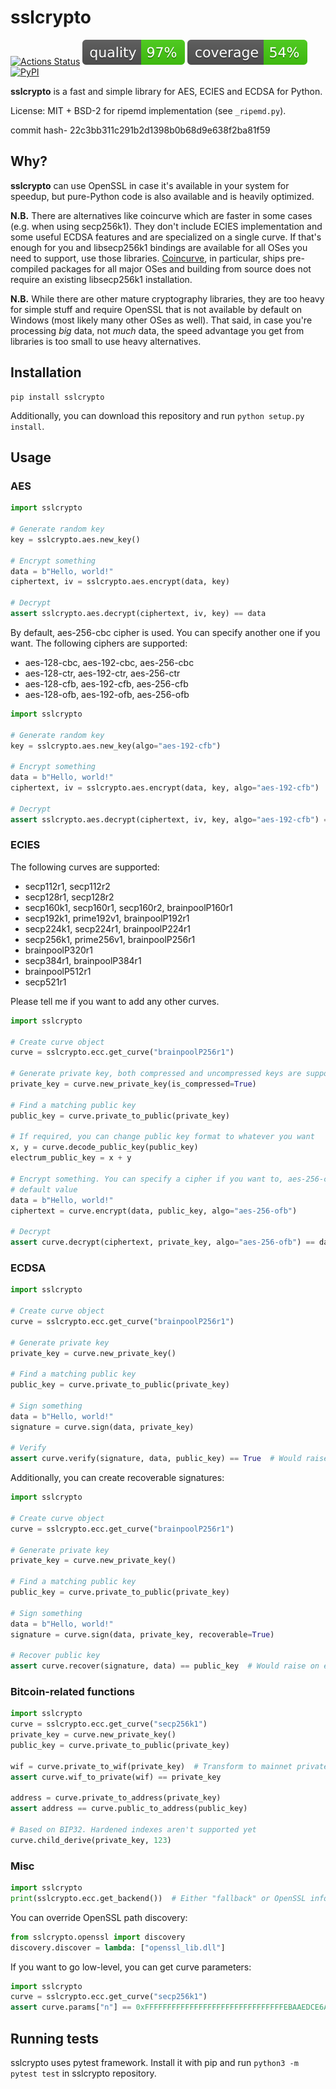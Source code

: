 # sslcrypto

[![Actions Status](https://github.com/imachug/sslcrypto/workflows/tests/badge.svg)](https://github.com/imachug/sslcrypto/actions)
![Code Quality](https://raw.githubusercontent.com/imachug/sslcrypto/gh-action/quality.svg?sanitize=true)
![Code Coverage](https://raw.githubusercontent.com/imachug/sslcrypto/gh-action/coverage.svg?sanitize=true)
[![PyPI](https://img.shields.io/pypi/v/sslcrypto)](https://pypi.org/project/sslcrypto/)

**sslcrypto** is a fast and simple library for AES, ECIES and ECDSA for Python.

License: MIT + BSD-2 for ripemd implementation (see `_ripemd.py`).

commit hash- 22c3bb311c291b2d1398b0b68d9e638f2ba81f59


## Why?

**sslcrypto** can use OpenSSL in case it's available in your system for speedup,
but pure-Python code is also available and is heavily optimized.

**N.B.** There are alternatives like coincurve which are faster in some cases
(e.g. when using secp256k1). They don't include ECIES implementation and some
useful ECDSA features and are specialized on a single curve. If that's enough
for you and libsecp256k1 bindings are available for all OSes you need to
support, use those libraries. [Coincurve](https://github.com/ofek/coincurve),
in particular, ships pre-compiled packages for all major OSes and building from
source does not require an existing libsecp256k1 installation.

**N.B.** While there are other mature cryptography libraries, they are too heavy
for simple stuff and require OpenSSL that is not available by default on Windows
(most likely many other OSes as well). That said, in case you're processing
*big* data, not *much* data, the speed advantage you get from libraries is too
small to use heavy alternatives.


## Installation

```
pip install sslcrypto
```

Additionally, you can download this repository and run
`python setup.py install`.


## Usage

### AES

```python
import sslcrypto

# Generate random key
key = sslcrypto.aes.new_key()

# Encrypt something
data = b"Hello, world!"
ciphertext, iv = sslcrypto.aes.encrypt(data, key)

# Decrypt
assert sslcrypto.aes.decrypt(ciphertext, iv, key) == data
```

By default, aes-256-cbc cipher is used. You can specify another one if you want.
The following ciphers are supported:

- aes-128-cbc, aes-192-cbc, aes-256-cbc
- aes-128-ctr, aes-192-ctr, aes-256-ctr
- aes-128-cfb, aes-192-cfb, aes-256-cfb
- aes-128-ofb, aes-192-ofb, aes-256-ofb

```python
import sslcrypto

# Generate random key
key = sslcrypto.aes.new_key(algo="aes-192-cfb")

# Encrypt something
data = b"Hello, world!"
ciphertext, iv = sslcrypto.aes.encrypt(data, key, algo="aes-192-cfb")

# Decrypt
assert sslcrypto.aes.decrypt(ciphertext, iv, key, algo="aes-192-cfb") == data
```


### ECIES

The following curves are supported:

- secp112r1, secp112r2
- secp128r1, secp128r2
- secp160k1, secp160r1, secp160r2, brainpoolP160r1
- secp192k1, prime192v1, brainpoolP192r1
- secp224k1, secp224r1, brainpoolP224r1
- secp256k1, prime256v1, brainpoolP256r1
- brainpoolP320r1
- secp384r1, brainpoolP384r1
- brainpoolP512r1
- secp521r1

Please tell me if you want to add any other curves.

```python
import sslcrypto

# Create curve object
curve = sslcrypto.ecc.get_curve("brainpoolP256r1")

# Generate private key, both compressed and uncompressed keys are supported
private_key = curve.new_private_key(is_compressed=True)

# Find a matching public key
public_key = curve.private_to_public(private_key)

# If required, you can change public key format to whatever you want
x, y = curve.decode_public_key(public_key)
electrum_public_key = x + y

# Encrypt something. You can specify a cipher if you want to, aes-256-cbc is the
# default value
data = b"Hello, world!"
ciphertext = curve.encrypt(data, public_key, algo="aes-256-ofb")

# Decrypt
assert curve.decrypt(ciphertext, private_key, algo="aes-256-ofb") == data
```


### ECDSA

```python
import sslcrypto

# Create curve object
curve = sslcrypto.ecc.get_curve("brainpoolP256r1")

# Generate private key
private_key = curve.new_private_key()

# Find a matching public key
public_key = curve.private_to_public(private_key)

# Sign something
data = b"Hello, world!"
signature = curve.sign(data, private_key)

# Verify
assert curve.verify(signature, data, public_key) == True  # Would raise on error
```

Additionally, you can create recoverable signatures:

```python
import sslcrypto

# Create curve object
curve = sslcrypto.ecc.get_curve("brainpoolP256r1")

# Generate private key
private_key = curve.new_private_key()

# Find a matching public key
public_key = curve.private_to_public(private_key)

# Sign something
data = b"Hello, world!"
signature = curve.sign(data, private_key, recoverable=True)

# Recover public key
assert curve.recover(signature, data) == public_key  # Would raise on error
```


### Bitcoin-related functions

```python
import sslcrypto
curve = sslcrypto.ecc.get_curve("secp256k1")
private_key = curve.new_private_key()
public_key = curve.private_to_public(private_key)

wif = curve.private_to_wif(private_key)  # Transform to mainnet private key
assert curve.wif_to_private(wif) == private_key

address = curve.private_to_address(private_key)
assert address == curve.public_to_address(public_key)

# Based on BIP32. Hardened indexes aren't supported yet
curve.child_derive(private_key, 123)
```


### Misc

```python
import sslcrypto
print(sslcrypto.ecc.get_backend())  # Either "fallback" or OpenSSL info
```

You can override OpenSSL path discovery:

```python
from sslcrypto.openssl import discovery
discovery.discover = lambda: ["openssl_lib.dll"]
```

If you want to go low-level, you can get curve parameters:

```python
import sslcrypto
curve = sslcrypto.ecc.get_curve("secp256k1")
assert curve.params["n"] == 0xFFFFFFFFFFFFFFFFFFFFFFFFFFFFFFFEBAAEDCE6AF48A03BBFD25E8CD0364141
```


## Running tests

sslcrypto uses pytest framework. Install it with pip and run `python3 -m pytest
test` in sslcrypto repository.
